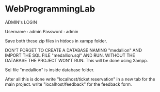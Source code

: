 # WebProgrammingLab

ADMIN's LOGIN 

Username : admin
Password : admin

Save both these zip files in htdocs in xampp folder.

DON'T FORGET TO CREATE A DATABASE NAMING "medallion" AND IMPORT THE SQL FILE "medallion.sql" AND RUN.
WITHOUT THE DATABASE THE PROJECT WON'T RUN.
This will be done using Xampp.

Sql file "medallion" is inside database folder.

After all this is done write "localhost/ticket reservation" in a new tab for the main project.
write "localhost/feedback" for the feedback form.
